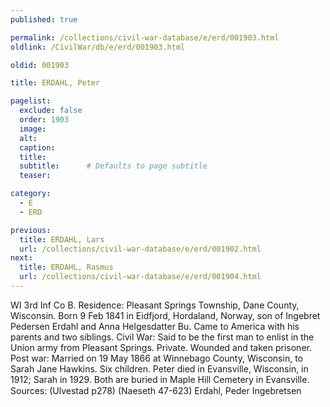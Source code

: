 ```yaml
---
published: true

permalink: /collections/civil-war-database/e/erd/001903.html
oldlink: /CivilWar/db/e/erd/001903.html

oldid: 001903

title: ERDAHL, Peter

pagelist:
  exclude: false
  order: 1903
  image: 
  alt:
  caption:
  title:
  subtitle:      # Defaults to page subtitle
  teaser:

category: 
  - E 
  - ERD

previous:
  title: ERDAHL, Lars
  url: /collections/civil-war-database/e/erd/001902.html  
next:
  title: ERDAHL, Rasmus
  url: /collections/civil-war-database/e/erd/001904.html   
---
```

WI 3rd Inf Co B. Residence: Pleasant Springs Township, Dane County, Wisconsin. Born 9 Feb 1841 in Eidfjord, Hordaland, Norway, son of Ingebret Pedersen Erdahl and Anna Helgesdatter Bu. Came to America with his parents and two siblings. Civil War: Said to be the first man to enlist in the Union army from Pleasant Springs. Private. Wounded and taken prisoner. Post war: Married on 19 May 1866 at Winnebago County, Wisconsin, to Sarah Jane Hawkins. Six children. Peter died in Evansville, Wisconsin, in 1912; Sarah in 1929. Both are buried in Maple Hill Cemetery in Evansville. Sources: (Ulvestad p278) (Naeseth &#146;47-623) &#147;Erdahl, Peder Ingebretsen&#148;